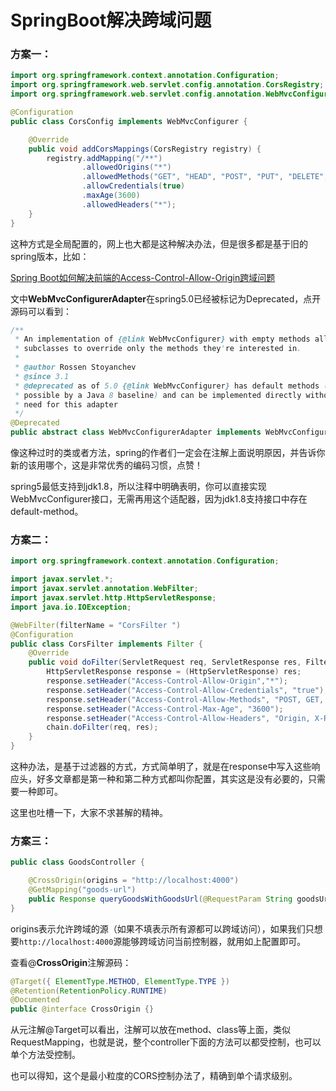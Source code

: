# SpringBoot解决跨域问题

###  方案一：

```java
import org.springframework.context.annotation.Configuration;
import org.springframework.web.servlet.config.annotation.CorsRegistry;
import org.springframework.web.servlet.config.annotation.WebMvcConfigurer;

@Configuration
public class CorsConfig implements WebMvcConfigurer {

    @Override
    public void addCorsMappings(CorsRegistry registry) {
        registry.addMapping("/**")
                .allowedOrigins("*")
                .allowedMethods("GET", "HEAD", "POST", "PUT", "DELETE", "OPTIONS")
                .allowCredentials(true)
                .maxAge(3600)
                .allowedHeaders("*");
    }
}
```

这种方式是全局配置的，网上也大都是这种解决办法，但是很多都是基于旧的spring版本，比如：

[Spring Boot如何解决前端的Access-Control-Allow-Origin跨域问题](https://blog.csdn.net/tiangongkaiwu152368/article/details/81099169)

文中**WebMvcConfigurerAdapter**在spring5.0已经被标记为Deprecated，点开源码可以看到：

```java
/**
 * An implementation of {@link WebMvcConfigurer} with empty methods allowing
 * subclasses to override only the methods they're interested in.
 *
 * @author Rossen Stoyanchev
 * @since 3.1
 * @deprecated as of 5.0 {@link WebMvcConfigurer} has default methods (made
 * possible by a Java 8 baseline) and can be implemented directly without the
 * need for this adapter
 */
@Deprecated
public abstract class WebMvcConfigurerAdapter implements WebMvcConfigurer {}
```

像这种过时的类或者方法，spring的作者们一定会在注解上面说明原因，并告诉你新的该用哪个，这是非常优秀的编码习惯，点赞！

spring5最低支持到jdk1.8，所以注释中明确表明，你可以直接实现WebMvcConfigurer接口，无需再用这个适配器，因为jdk1.8支持接口中存在default-method。

### 方案二：

```java
import org.springframework.context.annotation.Configuration;

import javax.servlet.*;
import javax.servlet.annotation.WebFilter;
import javax.servlet.http.HttpServletResponse;
import java.io.IOException;

@WebFilter(filterName = "CorsFilter ")
@Configuration
public class CorsFilter implements Filter {
    @Override
    public void doFilter(ServletRequest req, ServletResponse res, FilterChain chain) throws IOException, ServletException {
        HttpServletResponse response = (HttpServletResponse) res;
        response.setHeader("Access-Control-Allow-Origin","*");
        response.setHeader("Access-Control-Allow-Credentials", "true");
        response.setHeader("Access-Control-Allow-Methods", "POST, GET, PATCH, DELETE, PUT");
        response.setHeader("Access-Control-Max-Age", "3600");
        response.setHeader("Access-Control-Allow-Headers", "Origin, X-Requested-With, Content-Type, Accept");
        chain.doFilter(req, res);
    }
}
```

这种办法，是基于过滤器的方式，方式简单明了，就是在response中写入这些响应头，好多文章都是第一种和第二种方式都叫你配置，其实这是没有必要的，只需要一种即可。

这里也吐槽一下，大家不求甚解的精神。

### 方案三：

```java
public class GoodsController {

    @CrossOrigin(origins = "http://localhost:4000")
    @GetMapping("goods-url")
    public Response queryGoodsWithGoodsUrl(@RequestParam String goodsUrl) throws Exception {}
}  
```

origins表示允许跨域的源（如果不填表示所有源都可以跨域访问），如果我们只想要`http://localhost:4000`源能够跨域访问当前控制器，就用如上配置即可。

查看@**CrossOrigin**注解源码：

```java
@Target({ ElementType.METHOD, ElementType.TYPE })
@Retention(RetentionPolicy.RUNTIME)
@Documented
public @interface CrossOrigin {}
```

从元注解@Target可以看出，注解可以放在method、class等上面，类似RequestMapping，也就是说，整个controller下面的方法可以都受控制，也可以单个方法受控制。

也可以得知，这个是最小粒度的CORS控制办法了，精确到单个请求级别。
